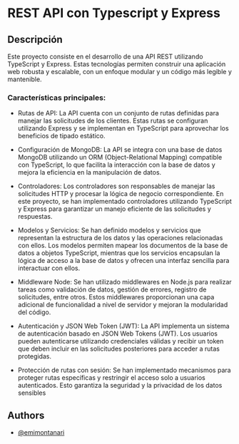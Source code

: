 
# REST API con Typescript y Express

## Descripción
Este proyecto consiste en el desarrollo de una API REST utilizando TypeScript y Express. Estas tecnologías permiten construir una aplicación web robusta y escalable, con un enfoque modular y un código más legible y mantenible.

### Características principales:

- Rutas de API: La API cuenta con un conjunto de rutas definidas para manejar las solicitudes de los clientes. Estas rutas se configuran utilizando Express y se implementan en TypeScript para aprovechar los beneficios de tipado estático.

- Configuración de MongoDB: La API se integra con una base de datos MongoDB utilizando un ORM (Object-Relational Mapping) compatible con TypeScript, lo que facilita la interacción con la base de datos y mejora la eficiencia en la manipulación de datos.

- Controladores: Los controladores son responsables de manejar las solicitudes HTTP y procesar la lógica de negocio correspondiente. En este proyecto, se han implementado controladores utilizando TypeScript y Express para garantizar un manejo eficiente de las solicitudes y respuestas.

- Modelos y Servicios: Se han definido modelos y servicios que representan la estructura de los datos y las operaciones relacionadas con ellos. Los modelos permiten mapear los documentos de la base de datos a objetos TypeScript, mientras que los servicios encapsulan la lógica de acceso a la base de datos y ofrecen una interfaz sencilla para interactuar con ellos.

- Middleware Node: Se han utilizado middlewares en Node.js para realizar tareas como validación de datos, gestión de errores, registro de solicitudes, entre otros. Estos middlewares proporcionan una capa adicional de funcionalidad a nivel de servidor y mejoran la modularidad del código.

- Autenticación y JSON Web Token (JWT): La API implementa un sistema de autenticación basado en JSON Web Tokens (JWT). Los usuarios pueden autenticarse utilizando credenciales válidas y recibir un token que deben incluir en las solicitudes posteriores para acceder a rutas protegidas.

- Protección de rutas con sesión: Se han implementado mecanismos para proteger rutas específicas y restringir el acceso solo a usuarios autenticados. Esto garantiza la seguridad y la privacidad de los datos sensibles


## Authors

- [@emimontanari](https://github.com/emimontanari)
